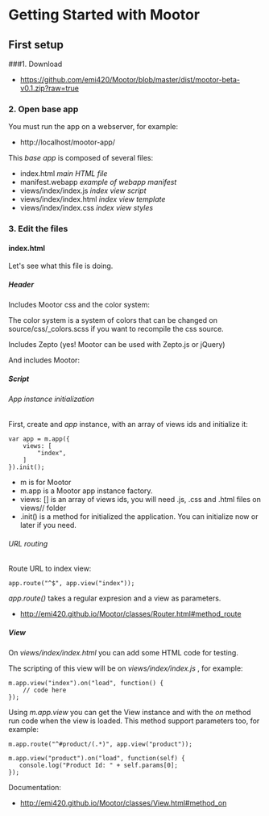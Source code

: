 # Getting Started with Mootor


## First setup


###1. Download

* https://github.com/emi420/Mootor/blob/master/dist/mootor-beta-v0.1.zip?raw=true

### 2. Open base app

You must run the app on a webserver, for example:

* http://localhost/mootor-app/

This *base app* is composed of several files:

* index.html  *main HTML file*
* manifest.webapp *example of webapp manifest*
* views/index/index.js *index view script*
* views/index/index.html *index view template*
* views/index/index.css *index view styles*

### 3. Edit the files

#### index.html

Let's see what this file is doing.

##### Header

Includes Mootor css and the color system:

  <link rel="stylesheet" href="mootor/css/mootor.css">
  <link rel="stylesheet" href="mootor/css/color.css">

The color system is a system of colors that can be changed on source/css/_colors.scss if you want to recompile the css source.

Includes Zepto (yes! Mootor can be used with Zepto.js or jQuery)

  <script type="text/javascript" src="mootor/js/zepto-bundle.js"></script>

And includes Mootor:

  <script type="text/javascript" src="mootor/js/mootor.js"></script>
  
##### Script

###### App instance initialization

First, create and *app* instance, with an array of views ids and initialize it:
  
    var app = m.app({
        views: [
            "index",
        ]
    }).init();

* m is for Mootor 
* m.app is a Mootor app instance factory.
* views: [] is an array of views ids, you will need .js, .css and .html files on views/<view id>/ folder
* .init() is a method for initialized the application. You can initialize now or later if you need.

###### URL routing

Route URL to index view:

    app.route("^$", app.view("index"));

*app.route()* takes a regular expresion and a view as parameters.

* http://emi420.github.io/Mootor/classes/Router.html#method_route


##### View

On *views/index/index.html* you can add some HTML code for testing.

The scripting of this view will be on *views/index/index.js* , for example:

    m.app.view("index").on("load", function() {
        // code here
    });

Using *m.app.view* you can get the View instance and with the *on* method run code when the view is loaded.  This method support parameters too, for example:

    m.app.route("^#product/(.*)", app.view("product"));

    m.app.view("product").on("load", function(self) {
       console.log("Product Id: " + self.params[0];
    });

Documentation:

* http://emi420.github.io/Mootor/classes/View.html#method_on







